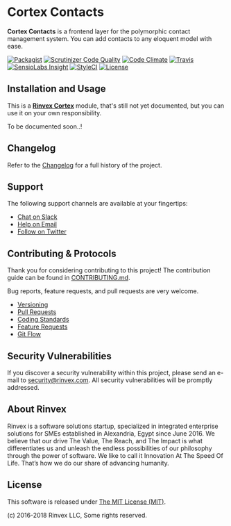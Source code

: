 # Cortex Contacts

**Cortex Contacts** is a frontend layer for the polymorphic contact management system. You can add contacts to any eloquent model with ease.

[![Packagist](https://img.shields.io/packagist/v/cortex/contacts.svg?label=Packagist&style=flat-square)](https://packagist.org/packages/cortex/contacts)
[![Scrutinizer Code Quality](https://img.shields.io/scrutinizer/g/cortex/contacts.svg?label=Scrutinizer&style=flat-square)](https://scrutinizer-ci.com/g/cortex/contacts/)
[![Code Climate](https://img.shields.io/codeclimate/github/cortex/contacts.svg?label=CodeClimate&style=flat-square)](https://codeclimate.com/github/cortex/contacts)
[![Travis](https://img.shields.io/travis/cortex/contacts.svg?label=TravisCI&style=flat-square)](https://travis-ci.org/cortex/contacts)
[![SensioLabs Insight](https://img.shields.io/sensiolabs/i/61688715-4422-4e1a-9236-bbba6e27cc1d.svg?label=SensioLabs&style=flat-square)](https://insight.sensiolabs.com/projects/61688715-4422-4e1a-9236-bbba6e27cc1d)
[![StyleCI](https://styleci.io/repos/100120130/shield)](https://styleci.io/repos/100120130)
[![License](https://img.shields.io/packagist/l/cortex/contacts.svg?label=License&style=flat-square)](https://github.com/cortex/contacts/blob/develop/LICENSE)


## Installation and Usage

This is a **[Rinvex Cortex](https://github.com/rinvex/cortex)** module, that's still not yet documented, but you can use it on your own responsibility.

To be documented soon..!


## Changelog

Refer to the [Changelog](CHANGELOG.md) for a full history of the project.


## Support

The following support channels are available at your fingertips:

- [Chat on Slack](http://chat.rinvex.com)
- [Help on Email](mailto:help@rinvex.com)
- [Follow on Twitter](https://twitter.com/rinvex)


## Contributing & Protocols

Thank you for considering contributing to this project! The contribution guide can be found in [CONTRIBUTING.md](CONTRIBUTING.md).

Bug reports, feature requests, and pull requests are very welcome.

- [Versioning](CONTRIBUTING.md#versioning)
- [Pull Requests](CONTRIBUTING.md#pull-requests)
- [Coding Standards](CONTRIBUTING.md#coding-standards)
- [Feature Requests](CONTRIBUTING.md#feature-requests)
- [Git Flow](CONTRIBUTING.md#git-flow)


## Security Vulnerabilities

If you discover a security vulnerability within this project, please send an e-mail to [security@rinvex.com](security@rinvex.com). All security vulnerabilities will be promptly addressed.


## About Rinvex

Rinvex is a software solutions startup, specialized in integrated enterprise solutions for SMEs established in Alexandria, Egypt since June 2016. We believe that our drive The Value, The Reach, and The Impact is what differentiates us and unleash the endless possibilities of our philosophy through the power of software. We like to call it Innovation At The Speed Of Life. That’s how we do our share of advancing humanity.


## License

This software is released under [The MIT License (MIT)](LICENSE).

(c) 2016-2018 Rinvex LLC, Some rights reserved.
